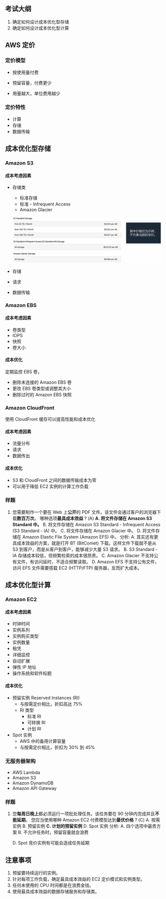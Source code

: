 ## 考试大纲

1. 确定如何设计成本优化型存储
2. 确定如何设计成本优化型计算

## AWS 定价

### 定价模型

- 按使用量付费

- 预留容量，付费更少

- 用量越大，单位费用越少

### 定价特性

- 计算
- 存储
- 数据传输

## 成本优化型存储

### Amazon S3

#### 成本考虑因素

- 存储类

    - 标准存储
    - 标准 - Infrequent Access
    - Amazon Glacier

    ![image-20211031193202982](.assets/Untitled/image-20211031193202982.png)

- 存储

- 请求

- 数据传输

### Amazon EBS

#### 成本考虑因素

- 卷类型
- IOPS
- 快照
- 卷大小

#### 成本优化

定期监控 EBS 卷，

- 删除未连接的 Amazon EBS 卷
- 更改 EBS 卷类型或调整其大小
- 删除过时的 Amazon EBS 快照

### Amazon CloudFront

使用 CloudFront 缓存可以提高性能和成本优化

#### 成本考虑因素

- 流量分布
- 请求
- 数据传出

#### 成本优化

- S3 和 CloudFront 之间的数据传输成本为零
- 可以用于降低 EC2 实例的计算工作负载

### 样题

1. 您需要制作一个要在 Web 上**公开**的 PDF 文件。该文件会通过客户的浏览器下载**数百万次**。
    哪种选项**最具成本效益** ? (A)
    **A. 将文件存储在 Amazon S3 Standard 中。**
    B. 将文件存储在 Amazon S3 Standard - Infrequent Access (S3 Standard - IA) 中。
    C. 将文件存储在 Amazon Glacier 中。
    D. 将文件存储在 Amazon Elastic File System (Amazon EFS) 中。
    分析:
    A. 其实还有更具成本效益的方案，就是打开 BT (BitComet) 下载。这样文件下载就不是从 S3 到客户，而是从客户到客户，能够减少大量 S3 请求。
    B. S3 Standard - IA 存储成本较低，但频繁检索的成本很昂贵。
    C. Amazon Glacier 不支持公有文件，有访问延时，不适合频繁读取。
    D. Amazon EFS 不支持公有文件，访问 EFS 文件需要搭载 EC2 (HTTP/FTP) 服务器，反而扩大成本。

## 成本优化型计算

### Amazon EC2

#### 成本考虑因素

- 时钟时间
- 实例系列
- 实例购买类型
- 实例数量
- 租凭
- 详细监控
- 自动扩展
- 弹性 IP 地址
- 操作系统和软件标题

#### 成本优化

- 预留实例 Reserved Instances (RI)
    - 与按需定价相比，折扣高达 75%
    - RI 类型
        - 标准 RI
        - 可转换 RI
        - 计划 RI
- Spot 实例
    - AWS 中的备用计算容量
    - 与按需定价相比，折扣为 30% 到 45%

### 无服务器架构

- AWS Lambda
- Amazon S3
- Amazon DynamoDB
- Amazon API Gateway

### 样题

1. 您**每周日晚上**都必须运行一项批处理任务。该任务要在 90 分钟内完成并且**不能延期**。
    您应当使用哪种 Amazon EC2 付费模型达到**最优价格** ? (C)
    A. 按需实例
    B. 预留实例
    **C. 计划的预留实例**
    D. Spot 实例
    分析:
    A. 四个选项中最贵方案
    B. 不允许任务时，预留容量就会浪费

    D. Spot 竞价实例有可能会造成任务延期

## 注意事项

1. 预留要持续运行的实例。
2. 针对每项工作负载，确定最具成本效益的 EC2 定价模式和实例类型。
3. 任何未使用的 CPU 时间都是在浪费金钱。
4. 使用最具成本效益的数据存储服务和存储类。


